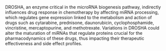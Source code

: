 DROSHA, an enzyme critical in the microRNA biogenesis pathway, indirectly influences drug response in chemotherapy by affecting miRNA processing, which regulates gene expression linked to the metabolism and action of drugs such as cytarabine, prednisone, daunorubicin, cyclophosphamide, vincristine, mercaptopurine, and methotrexate. Variations in DROSHA could alter the maturation of miRNAs that regulate proteins crucial for the pharmacodynamics of these drugs, thus impacting their therapeutic effectiveness and side effect profiles.